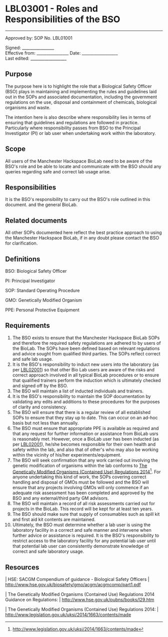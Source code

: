 # LBL03001 - Roles and Responsibilities of the BSO

---
  Approved by:             SOP No. LBL01001

  Signed: 
  \_\_\_\_\_\_\_\_\_\_\_\_\_\_\_\_    
  Effective from:
\_\_\_\_\_\_\_\_\_\_\_\_\_\_\_\_
  Date: 
  \_\_\_\_\_\_\_\_\_\_\_\_\_\_\_\_\_\_   
  Last edited:
 \_\_\_\_\_\_\_\_\_\_\_\_\_\_\_\_\_\_
 


## Purpose

The purpose here is to highlight the role that a Biological Safety
Officer (BSO) plays in maintaining and implementing the rules and
guidelines laid out in the SOPs and associated documentation, including
the government regulations on the use, disposal and containment of
chemicals, biological organisms and waste.

The intention here is also describe where responsibility lies in terms
of ensuring that guidelines and regulations are followed in practice.
Particularly where responsibility passes from BSO to the Principal
Investigator (PI) or lab user when undertaking work within the
laboratory.

## Scope

All users of the Manchester Hackspace BioLab need to be aware of the
BSO\'s role and be able to locate and communicate with the BSO should
any queries regarding safe and correct lab usage arise.

## Responsibilities

It is the BSO\'s responsibility to carry out the BSO\'s role outlined in
this document. and the general BioLab.

## Related documents

All other SOPs documented here reflect the best practice approach to
using the Manchester Hackspace BioLab, if in any doubt please contact the
BSO for clarification.

## Definitions

BSO:   Biological Safety Officer

PI:   Principal Investigator

SOP:   Standard Operating Procedure

GMO:   Genetically Modified Organism

PPE:   Personal Protective Equipment

## Requirements

1.  The BSO exists to ensure that the Manchester Hackspace BioLab SOPs and
    therefore the required safety regulations are adhered to by users of
    the BioLab. The SOPs have been defined based on relevant regulations
    and advice sought from qualified third parties. The SOPs reflect
    correct and safe lab usage.
2.  It is the BSO\'s responsibility to induct new users into the
    laboratory (as per [LBL02001](lbl02001.md)) so that other Bio Lab
    users are aware of the risks and correct approach involved in all
    typical BioLab procedures or to ensure that qualified trainers
    perform the induction which is ultimately checked and signed off by
    the BSO.
3.  The BSO will maintain a list of inducted individuals and trainers.
4.  It is the BSO\'s responsibility to maintain the SOP documentation by
    validating any edits and additions to these procedures for the
    purposes of clarity and consistency.
5.  The BSO will ensure that there is a regular review of all
    established SOPs to ensure that they stay up to date. This can occur
    on an ad-hoc basis but not less than annually.
6.  The BSO must ensure that appropriate PPE is available as required
    and that any request for further information or assistance from
    BioLab usrs is reasonably met. However, once a BioLab user has been
    inducted (as per [LBL02001](lbl02001.md)), he/she becomes
    responsible for their own health and safety within the lab, and also
    that of other\'s who may also be working within the vicinity of
    his/her experiments/equipment.
7.  The BSO will seek confirmation that any work carried out involving
    the genetic modification of organisms within the lab conforms to
    [The Genetically Modified Organisms (Contained Use) Regulations
    2014](http://www.legislation.gov.uk/uksi/2014/1663/contents/made)[^1].
    For anyone undertaking this kind of work, the SOPs covering correct
    handling and disposal of GMOs must be followed and the BSO will
    ensure that any projects involving GMOs will only commence if an
    adequate risk assessment has been completed and approved by the BSO
    and any external/third party GM advisors.
8.  The BSO will maintain a record of all risk assessments carried out
    for projects in the BioLab. This record will be kept for at least
    ten years.
9.  The BSO should make sure that supply of consumables such as spill
    kit and first aid kit contents are maintained.
10. Ultimately, the BSO must determine whether a lab user is using the
    laboratory facility in a correct and safe manner and intervene when
    further advice or assistance is required. It is the BSO\'s
    responsibility to restrict access to the laboratory facility for any
    potential lab user until that potential lab user can consistently
    demonstrate knowledge of correct and safe laboratory usage.

## Resources

| HSE: SACGM Compendium of guidance - Biological Safety Officers
| <http://www.hse.gov.uk/biosafety/gmo/acgm/acgmcomp/part1.pdf>

| The Genetically Modified Organisms (Contained Use) Regulations 2014
  Guidance on Regulations:
| <http://www.hse.gov.uk/pubns/books/l29.htm>

| The Genetically Modified Organisms (Contained Use) Regulations 2014:
| <http://www.legislation.gov.uk/uksi/2014/1663/contents/made>

[^1]: <http://www.legislation.gov.uk/uksi/2014/1663/contents/made>
